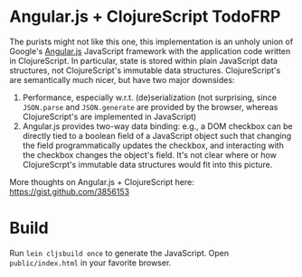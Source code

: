 Angular.js + ClojureScript TodoFRP
==================================

The purists might not like this one, this implementation is an unholy union of Google's [Angular.js](http://angularjs.org) JavaScript framework with the application code written in ClojureScript.
In particular, state is stored within plain JavaScript data structures, not ClojureScript's immutable data structures.
ClojureScript's are semantically much nicer, but have two major downsides:

1. Performance, especially w.r.t. (de)serialization (not surprising, since `JSON.parse` and `JSON.generate` are provided by the browser, whereas ClojureScript's are implemented in JavaScript)
2. Angular.js provides two-way data binding: e.g., a DOM checkbox can be directly tied to a boolean field of a JavaScript object such that changing the field programmatically updates the checkbox, and interacting with the checkbox changes the object's field. It's not clear where or how ClojureScrpt's immutable data structures would fit into this picture.

More thoughts on Angular.js + ClojureScript here: https://gist.github.com/3856153

Build
=====

Run `lein cljsbuild once` to generate the JavaScript.
Open `public/index.html` in your favorite browser.
